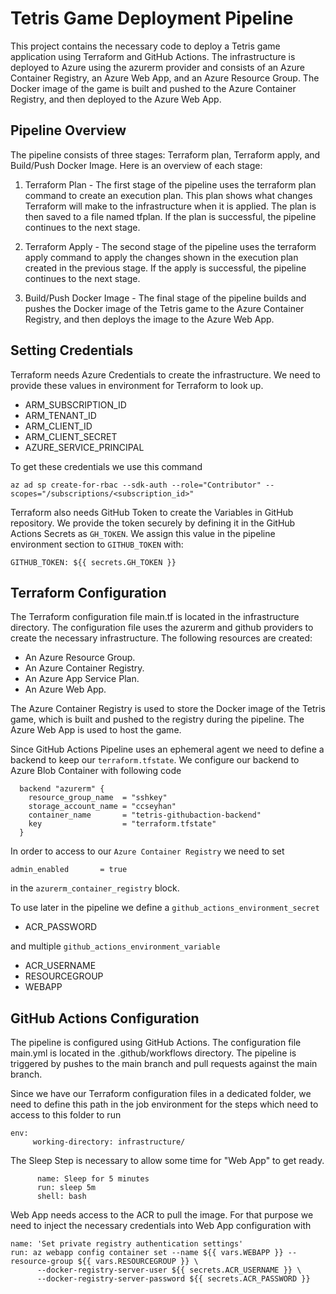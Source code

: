 # Tetris Game Deployment Pipeline
This project contains the necessary code to deploy a Tetris game application using Terraform and GitHub Actions. The infrastructure is deployed to Azure using the azurerm provider and consists of an Azure Container Registry, an Azure Web App, and an Azure Resource Group. The Docker image of the game is built and pushed to the Azure Container Registry, and then deployed to the Azure Web App.

## Pipeline Overview
The pipeline consists of three stages: Terraform plan, Terraform apply, and Build/Push Docker Image. Here is an overview of each stage:

1. Terraform Plan - The first stage of the pipeline uses the terraform plan command to create an execution plan. This plan shows what changes Terraform will make to the infrastructure when it is applied. The plan is then saved to a file named tfplan. If the plan is successful, the pipeline continues to the next stage.

1. Terraform Apply - The second stage of the pipeline uses the terraform apply command to apply the changes shown in the execution plan created in the previous stage. If the apply is successful, the pipeline continues to the next stage.

1. Build/Push Docker Image - The final stage of the pipeline builds and pushes the Docker image of the Tetris game to the Azure Container Registry, and then deploys the image to the Azure Web App.

## Setting Credentials
Terraform needs Azure Credentials to create the infrastructure. We need to provide these values in environment for Terraform to look up.
- ARM_SUBSCRIPTION_ID
- ARM_TENANT_ID
- ARM_CLIENT_ID
- ARM_CLIENT_SECRET
- AZURE_SERVICE_PRINCIPAL 

To get these credentials we use this command 
```
az ad sp create-for-rbac --sdk-auth --role="Contributor" --scopes="/subscriptions/<subscription_id>"
```

Terraform also needs GitHub Token to create the Variables in GitHub repository. We provide the token securely by defining it in the GitHub Actions Secrets as `GH_TOKEN`. We assign this value in the pipeline environment section to `GITHUB_TOKEN` with:
```
GITHUB_TOKEN: ${{ secrets.GH_TOKEN }}
```

## Terraform Configuration

The Terraform configuration file main.tf is located in the infrastructure directory. The configuration file uses the azurerm and github providers to create the necessary infrastructure. The following resources are created:

- An Azure Resource Group.
- An Azure Container Registry.
- An Azure App Service Plan.
- An Azure Web App.

The Azure Container Registry is used to store the Docker image of the Tetris game, which is built and pushed to the registry during the pipeline. The Azure Web App is used to host the game.

Since GitHub Actions Pipeline uses an ephemeral agent we need to define a backend to keep our `terraform.tfstate`. We configure our backend to Azure Blob Container with following code 
```
  backend "azurerm" {
    resource_group_name  = "sshkey"
    storage_account_name = "ccseyhan"
    container_name       = "tetris-githubaction-backend"
    key                  = "terraform.tfstate"
  }
```

In order to access to our `Azure Container Registry` we need to set 
```
admin_enabled       = true
```
in the `azurerm_container_registry` block.

To use later in the pipeline we define a `github_actions_environment_secret` 
- ACR_PASSWORD

and multiple `github_actions_environment_variable`
- ACR_USERNAME
- RESOURCEGROUP
- WEBAPP

## GitHub Actions Configuration
The pipeline is configured using GitHub Actions. The configuration file main.yml is located in the .github/workflows directory. The pipeline is triggered by pushes to the main branch and pull requests against the main branch.

Since we have our Terraform configuration files in a dedicated folder, we need to define this path in the job environment for the steps which need to access to this folder to run 
```
env:
     working-directory: infrastructure/
``` 

The Sleep Step is necessary to allow some time for "Web App" to get ready.
```
      name: Sleep for 5 minutes
      run: sleep 5m
      shell: bash
```

Web App needs access to the ACR to pull the image. For that purpose we need to inject the necessary credentials into Web App configuration with 
```
name: 'Set private registry authentication settings'
run: az webapp config container set --name ${{ vars.WEBAPP }} --resource-group ${{ vars.RESOURCEGROUP }} \                 
      --docker-registry-server-user ${{ secrets.ACR_USERNAME }} \
      --docker-registry-server-password ${{ secrets.ACR_PASSWORD }}
```